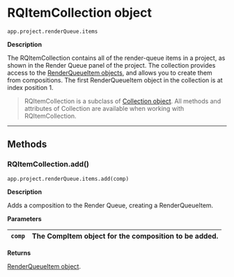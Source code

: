 <a id="rqitemcollection"></a>

# RQItemCollection object

`app.project.renderQueue.items`

**Description**

The RQItemCollection contains all of the render-queue items in a project, as shown in the Render Queue panel of the project. The collection provides access to the [RenderQueueItem objects](renderqueueitem.md#renderqueueitem), and allows you to create them from compositions. The first RenderQueueItem object in the collection is at index position 1.

> RQItemCollection is a subclass of [Collection object](../other/collection.md#collection). All methods and attributes of Collection are available when working with RQItemCollection.

---

## Methods

<a id="rqitemcollection-add"></a>

### RQItemCollection.add()

`app.project.renderQueue.items.add(comp)`

**Description**

Adds a composition to the Render Queue, creating a RenderQueueItem.

**Parameters**

| `comp`   | The CompItem object for the composition to be added.   |
|----------|--------------------------------------------------------|

**Returns**

[RenderQueueItem object](renderqueueitem.md#renderqueueitem).

